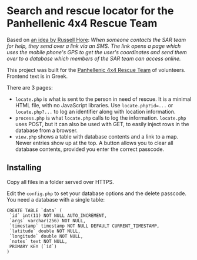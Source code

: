 # Search and rescue locator for the Panhellenic 4x4 Rescue Team

Based on [an idea by Russell Hore](https://sarloc.russ-hore.co.uk/): *When someone contacts the SAR team for help, they send over a link via an SMS. The link opens a page which uses the mobile phone's GPS to get the user's coordinates and send them over to a database which members of the SAR team can access online.*

This project was built for the [Panhellenic 4x4 Rescue Team](https://www.facebook.com/groups/68070748304/about/) of volunteers. Frontend text is in Greek.

There are 3 pages:
* `locate.php` is what is sent to the person in need of rescue. It is a minimal HTML file, with no JavaScript libraries. Use `locate.php?id=...` or `locate.php?...` to log an identifier along with location information.
* `process.php` is what `locate.php` calls to log the information. `locate.php` uses POST, but it can also be used with GET, to easily inject rows in the database from a browser.
* `view.php` shows a table with database contents and a link to a map. Newer entries show up at the top. A button allows you to clear all database contents, provided you enter the correct passcode.

## Installing

Copy all files in a folder served over HTTPS.

Edit the `config.php` to set your database options and the delete passcode. You need a database with a single table:
```
CREATE TABLE `data` (
 `id` int(11) NOT NULL AUTO_INCREMENT,
 `args` varchar(256) NOT NULL,
 `timestamp` timestamp NOT NULL DEFAULT CURRENT_TIMESTAMP,
 `latitude` double NOT NULL,
 `longitude` double NOT NULL,
 `notes` text NOT NULL,
 PRIMARY KEY (`id`)
)
```
